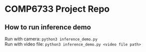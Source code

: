 # COMP6733 Project Repo

## How to run inference demo   
Run with camera: `python3 inference_demo.py`     
Run with video file: `python3 inference_demo.py <video file path>`     
